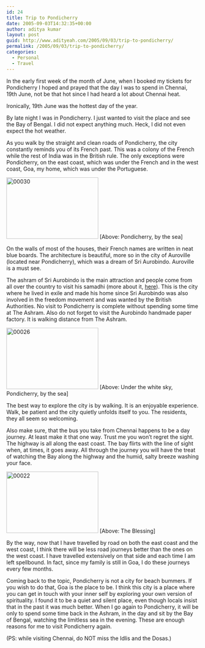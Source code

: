 ```yaml
---
id: 24
title: Trip to Pondicherry
date: 2005-09-03T14:32:35+00:00
author: aditya kumar
layout: post
guid: http://www.adityeah.com/2005/09/03/trip-to-pondicherry/
permalink: /2005/09/03/trip-to-pondicherry/
categories:
  - Personal
  - Travel
---
```

In the early first week of the month of June, when I booked my tickets for Pondicherry I hoped and prayed that the day I was to spend in Chennai, 19th June, not be that hot since I had heard a lot about Chennai heat.  
  
Ironically, 19th June was the hottest day of the year.  
  
By late night I was in Pondicherry. I just wanted to visit the place and see the Bay of Bengal. I did not expect anything much. Heck, I did not even expect the hot weather.

As you walk by the straight and clean roads of Pondicherry, the city constantly reminds you of its French past. This was a colony of the French while the rest of India was in the British rule. The only exceptions were Pondicherry, on the east coast, which was under the French and in the west coast, Goa, my home, which was under the Portuguese.  
  
<img src="http://static.flickr.com/21/39753024_02304eb300_m.jpg" width="240" height="160" alt="00030" />  
[Above: Pondicherry, by the sea]  
  
On the walls of most of the houses, their French names are written in neat blue boards. The architecture is beautiful, more so in the city of Auroville (located near Pondicherry), which was a dream of Sri Aurobindo. Auroville is a must see. 

The ashram of Sri Aurobindo is the main attraction and people come from all over the country to visit his samadhi (more about it, [here](http://www.pondy.com/pgallery/ashram.html)). This is the city where he lived in exile and made his home since Sri Aurobindo was also involved in the freedom movement and was wanted by the British Authorities. No visit to Pondicherry is complete without spending some time at The Ashram. Also do not forget to visit the Aurobindo handmade paper factory. It is walking distance from The Ashram.  
  
<img src="http://static.flickr.com/31/39753025_65dd53c15a_m.jpg" width="240" height="160" alt="00026" />  
[Above: Under the white sky, Pondicherry, by the sea]  
  
The best way to explore the city is by walking. It is an enjoyable experience. Walk, be patient and the city quietly unfolds itself to you. The residents, they all seem so welcoming. 

Also make sure, that the bus you take from Chennai happens to be a day journey. At least make it that one way. Trust me you won&#8217;t regret the sight. The highway is all along the east coast. The bay flirts with the line of sight when, at times, it goes away. All through the journey you will have the treat of watching the Bay along the highway and the humid, salty breeze washing your face.  
  
<img src="http://static.flickr.com/28/39753026_d724b2a69c_m.jpg" width="240" height="160" alt="00022" />  
[Above: The Blessing]

By the way, now that I have travelled by road on both the east coast and the west coast, I think there will be less road journeys better than the ones on the west coast. I have travelled extensively on that side and each time I am left spellbound. In fact, since my family is still in Goa, I do these journeys every few months.

Coming back to the topic, Pondicherry is not a city for beach bummers. If you wish to do that, Goa is the place to be. I think this city is a place where you can get in touch with your inner self by exploring your own version of spirituality. I found it to be a quiet and silent place, even though locals insist that in the past it was much better. When I go again to Pondicherry, it will be only to spend some time back in the Ashram, in the day and sit by the Bay of Bengal, watching the limitless sea in the evening. These are enough reasons for me to visit Pondicherry again.

(PS: while visiting Chennai, do NOT miss the Idlis and the Dosas.)